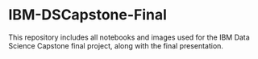 # IBM-DSCapstone-Final
This repository includes all notebooks and images used for the IBM Data Science Capstone final project, along with the final presentation.

